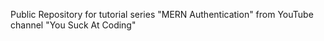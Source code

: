 Public Repository for tutorial series "MERN Authentication" from YouTube channel "You Suck At Coding"